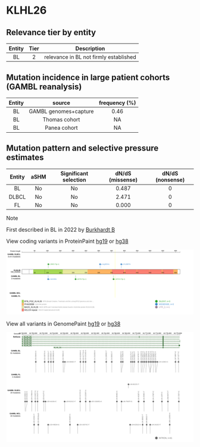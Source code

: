 # KLHL26

## Relevance tier by entity

|Entity|Tier|Description                           |
|:------:|:----:|--------------------------------------|
|BL    |2   |relevance in BL not firmly established|

## Mutation incidence in large patient cohorts (GAMBL reanalysis)

|Entity|source               |frequency (%)|
|:------:|:---------------------:|:-------------:|
|BL    |GAMBL genomes+capture|0.46         |
|BL    |Thomas cohort        |  NA         |
|BL    |Panea cohort         |  NA         |

## Mutation pattern and selective pressure estimates

|Entity|aSHM|Significant selection|dN/dS (missense)|dN/dS (nonsense)|
|:------:|:----:|:---------------------:|:----------------:|:----------------:|
|BL    |No  |No                   |0.487           |0               |
|DLBCL |No  |No                   |2.471           |0               |
|FL    |No  |No                   |0.000           |0               |


> [!NOTE]
> First described in BL in 2022 by [Burkhardt B](https://pubmed.ncbi.nlm.nih.gov/35794096)


View coding variants in ProteinPaint [hg19](https://morinlab.github.io/LLMPP/GAMBL/KLHL26_protein.html)  or [hg38](https://morinlab.github.io/LLMPP/GAMBL/KLHL26_protein_hg38.html)

![image](images/proteinpaint/KLHL26_NM_018316.svg)

View all variants in GenomePaint [hg19](https://morinlab.github.io/LLMPP/GAMBL/KLHL26.html)  or [hg38](https://morinlab.github.io/LLMPP/GAMBL/KLHL26_hg38.html)

![image](images/proteinpaint/KLHL26.svg)
